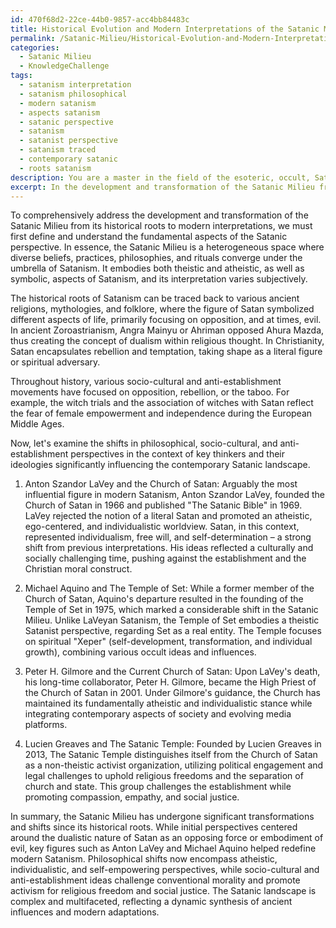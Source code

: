 ```yaml
---
id: 470f68d2-22ce-44b0-9857-acc4bb84483c
title: Historical Evolution and Modern Interpretations of the Satanic Milieu
permalink: /Satanic-Milieu/Historical-Evolution-and-Modern-Interpretations-of-the-Satanic-Milieu/
categories:
  - Satanic Milieu
  - KnowledgeChallenge
tags:
  - satanism interpretation
  - satanism philosophical
  - modern satanism
  - aspects satanism
  - satanic perspective
  - satanism
  - satanist perspective
  - satanism traced
  - contemporary satanic
  - roots satanism
description: You are a master in the field of the esoteric, occult, Satanic Milieu and Education. You are a writer of tests, challenges, textbooks and deep knowledge on Satanic Milieu for initiates and students to gain deep insights and understanding from. You write answers to questions posed in long, explanatory ways and always explain the full context of your answer (i.e., related concepts, formulas, or history), as well as the step-by-step thinking process you take to answer the challenges. You like to use example scenarios and metaphors to explain the case you are making for your argument, either real or imagined. Summarize the key themes, ideas, and conclusions at the end.
excerpt: In the development and transformation of the Satanic Milieu from its historical roots through modern interpretations, analyze and compare the shifts in philosophical, socio-cultural, and anti-establishment perspectives while identifying the key thinkers and their ideologies that have significantly influenced the contemporary Satanic landscape.
---
```

To comprehensively address the development and transformation of the Satanic Milieu from its historical roots to modern interpretations, we must first define and understand the fundamental aspects of the Satanic perspective. In essence, the Satanic Milieu is a heterogeneous space where diverse beliefs, practices, philosophies, and rituals converge under the umbrella of Satanism. It embodies both theistic and atheistic, as well as symbolic, aspects of Satanism, and its interpretation varies subjectively.

The historical roots of Satanism can be traced back to various ancient religions, mythologies, and folklore, where the figure of Satan symbolized different aspects of life, primarily focusing on opposition, and at times, evil. In ancient Zoroastrianism, Angra Mainyu or Ahriman opposed Ahura Mazda, thus creating the concept of dualism within religious thought. In Christianity, Satan encapsulates rebellion and temptation, taking shape as a literal figure or spiritual adversary.

Throughout history, various socio-cultural and anti-establishment movements have focused on opposition, rebellion, or the taboo. For example, the witch trials and the association of witches with Satan reflect the fear of female empowerment and independence during the European Middle Ages. 

Now, let's examine the shifts in philosophical, socio-cultural, and anti-establishment perspectives in the context of key thinkers and their ideologies significantly influencing the contemporary Satanic landscape.

1. Anton Szandor LaVey and the Church of Satan:
Arguably the most influential figure in modern Satanism, Anton Szandor LaVey, founded the Church of Satan in 1966 and published "The Satanic Bible" in 1969. LaVey rejected the notion of a literal Satan and promoted an atheistic, ego-centered, and individualistic worldview. Satan, in this context, represented individualism, free will, and self-determination – a strong shift from previous interpretations. His ideas reflected a culturally and socially challenging time, pushing against the establishment and the Christian moral construct.

2. Michael Aquino and The Temple of Set:
While a former member of the Church of Satan, Aquino's departure resulted in the founding of the Temple of Set in 1975, which marked a considerable shift in the Satanic Milieu. Unlike LaVeyan Satanism, the Temple of Set embodies a theistic Satanist perspective, regarding Set as a real entity. The Temple focuses on spiritual "Xeper" (self-development, transformation, and individual growth), combining various occult ideas and influences.

3. Peter H. Gilmore and the Current Church of Satan:
Upon LaVey's death, his long-time collaborator, Peter H. Gilmore, became the High Priest of the Church of Satan in 2001. Under Gilmore's guidance, the Church has maintained its fundamentally atheistic and individualistic stance while integrating contemporary aspects of society and evolving media platforms.

4. Lucien Greaves and The Satanic Temple:
Founded by Lucien Greaves in 2013, The Satanic Temple distinguishes itself from the Church of Satan as a non-theistic activist organization, utilizing political engagement and legal challenges to uphold religious freedoms and the separation of church and state. This group challenges the establishment while promoting compassion, empathy, and social justice.

In summary, the Satanic Milieu has undergone significant transformations and shifts since its historical roots. While initial perspectives centered around the dualistic nature of Satan as an opposing force or embodiment of evil, key figures such as Anton LaVey and Michael Aquino helped redefine modern Satanism. Philosophical shifts now encompass atheistic, individualistic, and self-empowering perspectives, while socio-cultural and anti-establishment ideas challenge conventional morality and promote activism for religious freedom and social justice. The Satanic landscape is complex and multifaceted, reflecting a dynamic synthesis of ancient influences and modern adaptations.
